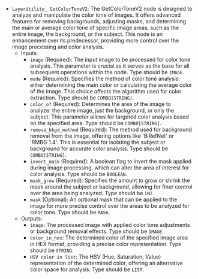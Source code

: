 - `LayerUtility_ GetColorToneV2`: The GetColorToneV2 node is designed to analyze and manipulate the color tone of images. It offers advanced features for removing backgrounds, adjusting masks, and determining the main or average color tone of specific image areas, such as the entire image, the background, or the subject. This node is an enhancement over its predecessor, providing more control over the image processing and color analysis.
    - Inputs:
        - `image` (Required): The input image to be processed for color tone analysis. This parameter is crucial as it serves as the base for all subsequent operations within the node. Type should be `IMAGE`.
        - `mode` (Required): Specifies the method of color tone analysis: either determining the main color or calculating the average color of the image. This choice affects the algorithm used for color extraction. Type should be `COMBO[STRING]`.
        - `color_of` (Required): Determines the area of the image to analyze: the entire image, just the background, or only the subject. This parameter allows for targeted color analysis based on the specified area. Type should be `COMBO[STRING]`.
        - `remove_bkgd_method` (Required): The method used for background removal from the image, offering options like 'BiRefNet' or 'RMBG 1.4'. This is essential for isolating the subject or background for accurate color analysis. Type should be `COMBO[STRING]`.
        - `invert_mask` (Required): A boolean flag to invert the mask applied during image processing, which can alter the area of interest for color analysis. Type should be `BOOLEAN`.
        - `mask_grow` (Required): Specifies the amount to grow or shrink the mask around the subject or background, allowing for finer control over the area being analyzed. Type should be `INT`.
        - `mask` (Optional): An optional mask that can be applied to the image for more precise control over the areas to be analyzed for color tone. Type should be `MASK`.
    - Outputs:
        - `image`: The processed image with applied color tone adjustments or background removal effects. Type should be `IMAGE`.
        - `color_in_hex`: The determined color of the specified image area in HEX format, providing a precise color representation. Type should be `STRING`.
        - `HSV color in list`: The HSV (Hue, Saturation, Value) representation of the determined color, offering an alternative color space for analysis. Type should be `LIST`.
